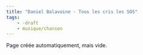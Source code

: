 ```yaml
---
title: "Daniel Balavoine - Tous les cris les SOS"
tags:
    - -draft
    - musique/chanson
---
```


Page créée automatiquement, mais vide.
